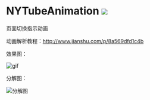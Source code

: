# NYTubeAnimation ![](https://img.shields.io/badge/language-objectivec-orange.svg)
页面切换指示动画

动画解析教程：http://www.jianshu.com/p/8a569dfd1c4b    

效果图：


![gif](https://github.com/lfny2580832/NYTubeAnimation/blob/master/demo.gif)

分解图：


![分解图](https://github.com/lfny2580832/NYTubeAnimation/blob/master/分解图.png)

